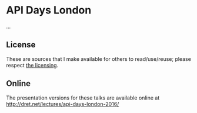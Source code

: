 # API Days London

...


## License

These are sources that I make available for others to read/use/reuse; please respect [the licensing](../LICENSE).


## Online

The presentation versions for these talks are available online at http://dret.net/lectures/api-days-london-2016/

